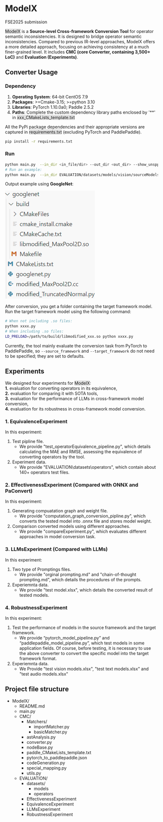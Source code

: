 # ModelX
FSE2025 submission

<span style="background-color: #e0e0e0;">ModelX</span>
is a **Source-level Cross-framework Conversion Tool** for operator semantic inconsistencies. It is designed to bridge operator semantic inconsistencies. Compared to previous
IR-level approaches, ModelX offers a more detailed approach, focusing on achieving consistency at a much finer-grained level.
It includes **CMC (core Converter, containing 3,500+ LoC)** and **Evaluation (Experiments)**.
## Converter Usage
### Dependency
1. **Operating System**: 64-bit CentOS 7.9
2. **Packages**: >=Cmake-3.15; >=python 3.10
3. **Libraries**: PyTorch 1.10.0a0; Paddle 2.5.2
4. **Paths**: Complete the custom dependency library paths enclosed by '**' in <span style="background-color: #e0e0e0;">xxx_CMakeLists_template.txt</span>

All the PyPi package dependencies and their appropriate versions are captured in <span style="background-color: #e0e0e0;">requirements.txt</span> (excluding PyTorch and PaddlePaddle).
```bash
pip install -r requirements.txt
```

### Run
```bash
python main.py  --in_dir <in_file/dir> --out_dir <out_dir> --show_unspport True
# Run an example:
python main.py  --in_dir EVALUATION/datasets/models/vision/sourceModels/alexnet.py --out_dir EVALUATION/datasets/models/vision/targetModels --show_unspport True
```
Output example using **GoogleNet**:<br>

![img.png](img.png)

After conversion, you get a folder containing the target framework model. Run the target framework model using the following command:<br>
```bash
# When not including .so files:
python xxxx.py
# When including .so files:
LD_PRELOAD=/path/to/build/libmodified_xxx.so python xxxx.py
```
Currently, the tool mainly evaluate the conversion task from PyTorch to PaddlePaddle, so `--source_framework` and `--target_framework` do not need to be specified; they are set to defaults.

## Experiments
We designed four experiments for <span style="background-color: #e0e0e0;">ModelX</span>: <br>
**1.** evaluation for converting operators in its equivalence, <br>
**2.** evaluation for comparing it with SOTA tools, <br>
**3.** evaluation for the performance of LLMs in cross-framework model conversion, <br>
**4.** evaluation for its robustness in cross-framework model conversion. <br>

### 1. EquivalenceExperiment

In this experiment: <br>
<ol>
<li>Test pipline file.
<ul>
<li>We provide "test_operatorEquivalence_pipeline.py", which details calculating the MAE and RMSE, assessing the equivalence of converting operators by the tool. </li>
</ul>
</li>
<li>Experiment data.
<ul>
<li>We provide "EVALUATION\datasets\operators", which contain about 140+ operators test files.</li>
</ul>
</li>
</ol>



### 2. EffectivenessExperiment (Compared with ONNX and PaConvert)
In this experiment: <br>
<ol>
<li>Generating compuatation graph and weight file.
<ul>
<li>We provide "computation_graph_conversion_pipline.py", which converts the tested model into .onnx file and stores model weight. </li>
</ul>
</li>
<li>Comparison converted models using different approaches.
<ul>
<li>We provide "compareExperiment.py", which evaluates different approaches in model conversion task.</li>
</ul>
</li>
</ol>


### 3. LLMsExperiment (Compared with LLMs)
In this experiment: <br>
<ol>
<li> Two type of Promptings files.
<ul>
<li>We provide "orginal prompting.md" and "chain-of-thought prompting.md", which details the procedures of the prompts. </li>
</ul>
</li>
<li>Experiemnta data.
<ul>
<li>We provide "test model.xlsx", which details the converted result of tested models. </li>
</ul>
</li>
</ol>


### 4. RobustnessExperiment
In this experiment: <br>
<ol>
<li>Test the performance of models in the source framework and the target framework.
<ul>
<li>We provide “pytorch_model_pipeline.py” and “paddlepaddle_model_pipeline.py”, which test models in some application fields. Of course, before testing, it is necessary to use the above converter to convert the specific model into the target framework format. </li>
</ul>
</li>
<li>Experiemnta data.
<ul>
<li>We Provide "test vision models.xlsx", "test text models.xlsx" and "test audio models.xlsx" </li>
</ul>
</li>
</ol>

## Project file structure
<ul>
<li>ModelX/
<ul>
<li>README.md</li>
<li>main.py</li>
<li>CMC/
<ul>
<li>Matchers/
<ul>
<li>importMatcher.py</li>
<li>basicMatcher.py</li>
</ul>
</li>
<li>astAnalysis.py</li>
<li>converter.py</li>
<li>nodeBase.py</li>
<li>paddle_CMakeLists_template.txt</li>
<li>pytorch_to_paddlepaddle.json</li>
<li>codeGeneration.py</li>
<li>special_mapping.py</li>
<li>utils.py</li>
</ul>
</li>
<li>EVALUATION/
<ul>
<li>datasets/
<ul>
<li>models</li>
<li>operators</li>
</ul>
</li>
<li>EffectivenessExperiment</li>
<li>EquivalenceExperiment</li>
<li>LLMsExperiment</li>
<li>RobustnessExperiment</li>
</ul>
</li>
</ul>
</li>

</ul>
